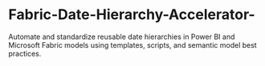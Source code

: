# Fabric-Date-Hierarchy-Accelerator-
Automate and standardize reusable date hierarchies in Power BI and Microsoft Fabric models using templates, scripts, and semantic model best practices.
